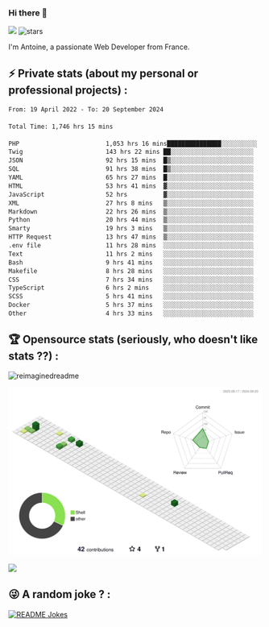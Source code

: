 ### Hi there 👋

![](https://komarev.com/ghpvc/?username=niotna)
<img src="https://img.shields.io/github/stars/niotna?label=Stars" alt="stars">

I'm Antoine, a passionate Web Developer from France.

## :zap: Private stats (about my personal or professional projects) : 

<!--START_SECTION:waka-->

```txt
From: 19 April 2022 - To: 20 September 2024

Total Time: 1,746 hrs 15 mins

PHP                        1,053 hrs 16 mins███████████████░░░░░░░░░░   60.32 %
Twig                       143 hrs 22 mins ██░░░░░░░░░░░░░░░░░░░░░░░   08.21 %
JSON                       92 hrs 15 mins  █▒░░░░░░░░░░░░░░░░░░░░░░░   05.28 %
SQL                        91 hrs 38 mins  █▒░░░░░░░░░░░░░░░░░░░░░░░   05.25 %
YAML                       65 hrs 27 mins  █░░░░░░░░░░░░░░░░░░░░░░░░   03.75 %
HTML                       53 hrs 41 mins  ▓░░░░░░░░░░░░░░░░░░░░░░░░   03.07 %
JavaScript                 52 hrs          ▓░░░░░░░░░░░░░░░░░░░░░░░░   02.98 %
XML                        27 hrs 8 mins   ▒░░░░░░░░░░░░░░░░░░░░░░░░   01.55 %
Markdown                   22 hrs 26 mins  ▒░░░░░░░░░░░░░░░░░░░░░░░░   01.28 %
Python                     20 hrs 44 mins  ▒░░░░░░░░░░░░░░░░░░░░░░░░   01.19 %
Smarty                     19 hrs 3 mins   ▒░░░░░░░░░░░░░░░░░░░░░░░░   01.09 %
HTTP Request               13 hrs 47 mins  ▒░░░░░░░░░░░░░░░░░░░░░░░░   00.79 %
.env file                  11 hrs 28 mins  ░░░░░░░░░░░░░░░░░░░░░░░░░   00.66 %
Text                       11 hrs 2 mins   ░░░░░░░░░░░░░░░░░░░░░░░░░   00.63 %
Bash                       9 hrs 41 mins   ░░░░░░░░░░░░░░░░░░░░░░░░░   00.56 %
Makefile                   8 hrs 28 mins   ░░░░░░░░░░░░░░░░░░░░░░░░░   00.49 %
CSS                        7 hrs 34 mins   ░░░░░░░░░░░░░░░░░░░░░░░░░   00.43 %
TypeScript                 6 hrs 2 mins    ░░░░░░░░░░░░░░░░░░░░░░░░░   00.35 %
SCSS                       5 hrs 41 mins   ░░░░░░░░░░░░░░░░░░░░░░░░░   00.33 %
Docker                     5 hrs 37 mins   ░░░░░░░░░░░░░░░░░░░░░░░░░   00.32 %
Other                      4 hrs 33 mins   ░░░░░░░░░░░░░░░░░░░░░░░░░   00.26 %
```

<!--END_SECTION:waka-->

## :trophy: Opensource stats (seriously, who doesn't like stats ??) : 

<!---
[![Top Langs](https://github-readme-stats.vercel.app/api/top-langs/?username=niotna)](https://github.com/anuraghazra/github-readme-stats) 
-->
<img src="https://myreadme.vercel.app/api/embed/niotna?panels=userstatistics,toprepositories,toplanguages,commitgraph" alt="reimaginedreadme" />

![](./profile-3d-contrib/profile-green-animate.svg)

<img src="https://github-profile-trophy.vercel.app/?username=niotna&theme=juicyfresh&no-bg=true" />

## :stuck_out_tongue_winking_eye: A random joke ? : 

<a href="https://readme-jokes.vercel.app"><img align="center" src="https://readme-jokes.vercel.app/api" alt="README Jokes"></a>
